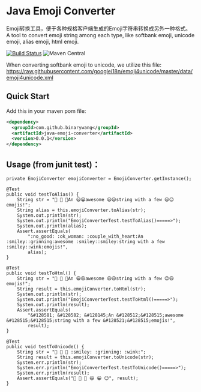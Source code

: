 # Java Emoji Converter

Emoji转换工具，便于各种规格客户端生成的Emoji字符串转换成另外一种格式。
A tool to convert emoji string among each type,  like softbank emoji, unicode emoji, alias emoji, html emoji.

[![Build Status](https://travis-ci.org/binarywang/java-emoji-converter.svg?branch=develop)](https://travis-ci.org/binarywang/java-emoji-converter)
![Maven Central](https://img.shields.io/maven-central/v/com.github.binarywang/java-emoji-converter.svg)

When converting softbank emoji to unicode, we utilize this file:
https://raw.githubusercontent.com/googlei18n/emoji4unicode/master/data/emoji4unicode.xml

## Quick Start

Add this in your maven pom file:

```xml
<dependency>
  <groupId>com.github.binarywang</groupId>
  <artifactId>java-emoji-converter</artifactId>
  <version>0.0.1</version>
</dependency>
```

## Usage (from junit test)：

    private EmojiConverter emojiConverter = EmojiConverter.getInstance();

    @Test
    public void testToAlias() {
        String str = "  An 😃😀awesome 😃😃string with a few 😃😉emojis!";
        String alias = this.emojiConverter.toAlias(str);
        System.out.println(str);
        System.out.println("EmojiConverterTest.testToAlias()=====>");
        System.out.println(alias);
        Assert.assertEquals(
            ":no_good: :ok_woman: :couple_with_heart:An :smiley::grinning:awesome :smiley::smiley:string with a few :smiley::wink:emojis!",
            alias);
    }

    @Test
    public void testToHtml() {
        String str = "  An 😀😃awesome 😃😃string with a few 😉😃emojis!";
        String result = this.emojiConverter.toHtml(str);
        System.out.println(str);
        System.out.println("EmojiConverterTest.testToHtml()=====>");
        System.out.println(result);
        Assert.assertEquals(
            "&#128581; &#128582; &#128145;An &#128512;&#128515;awesome &#128515;&#128515;string with a few &#128521;&#128515;emojis!",
            result);
    }

    @Test
    public void testToUnicode() {
        String str = "   :smiley: :grinning: :wink:";
        String result = this.emojiConverter.toUnicode(str);
        System.err.println(str);
        System.err.println("EmojiConverterTest.testToUnicode()=====>");
        System.err.println(result);
        Assert.assertEquals("🙅 🙆 💑 😃 😀 😉", result);
    }
